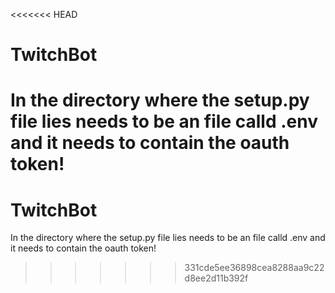 <<<<<<< HEAD
# TwitchBot

In the directory where the setup.py file lies needs to be an file calld .env and it needs to contain the oauth token!
=======
# TwitchBot

In the directory where the setup.py file lies needs to be an file calld .env and it needs to contain the oauth token!
>>>>>>> 331cde5ee36898cea8288aa9c22d8ee2d11b392f
